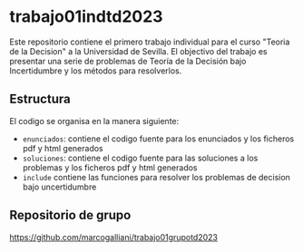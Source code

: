 # trabajo01indtd2023
Este repositorio contiene el primero trabajo individual para el curso "Teoria de la Decision" a la Universidad de Sevilla. El objectivo del trabajo es presentar una serie de problemas de Teoría de la Decisión bajo Incertidumbre y los métodos para resolverlos.


## Estructura
El codigo se organisa en la manera siguiente:
- `enunciados`: contiene el codigo fuente para los enunciados y los ficheros pdf y html generados 
- `soluciones`: contiene el codigo fuente para las soluciones a los problemas y los ficheros pdf y html generados 
- `include` contiene las funciones para resolver los problemas de decision bajo uncertidumbre

## Repositorio de grupo 
https://github.com/marcogalliani/trabajo01grupotd2023
